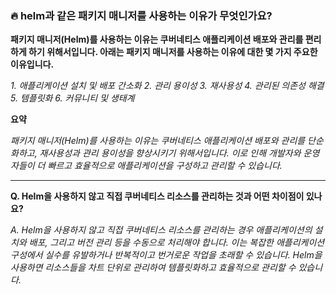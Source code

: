 ### 🔥 **helm과 같은 패키지 매니저를 사용하는 이유가 무엇인가요?**

**패키지 매니저(Helm)를 사용하는 이유는 쿠버네티스 애플리케이션 배포와 관리를 편리하게 하기 위해서입니다. 아래는 패키지 매니저를 사용하는 이유에 대한 몇 가지 주요한 이유입니다.**

_1. 애플리케이션 설치 및 배포 간소화_
_2. 관리 용이성_
_3. 재사용성_
_4. 관리된 의존성 해결_
_5. 템플릿화_
_6. 커뮤니티 및 생태계_

**요약**

_패키지 매니저(Helm)를 사용하는 이유는 쿠버네티스 애플리케이션 배포와 관리를 단순화하고, 재사용성과 관리 용이성을 향상시키기 위해서입니다. 이로 인해 개발자와 운영자들이 더 빠르고 효율적으로 애플리케이션을 구성하고 관리할 수 있습니다._

---

**Q. Helm을 사용하지 않고 직접 쿠버네티스 리소스를 관리하는 것과 어떤 차이점이 있나요?**

_A. Helm을 사용하지 않고 직접 쿠버네티스 리소스를 관리하는 경우 애플리케이션의 설치와 배포, 그리고 버전 관리 등을 수동으로 처리해야 합니다. 이는 복잡한 애플리케이션 구성에서 실수를 유발하거나 반복적이고 번거로운 작업을 초래할 수 있습니다. Helm을 사용하면 리소스들을 차트 단위로 관리하여 템플릿화하고 효율적으로 관리할 수 있습니다._

